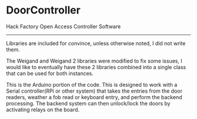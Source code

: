 DoorController
==============

Hack Factory Open Access Controller Software

--------

Libraries are included for convince, unless otherwise noted, I did not write them.  

The Weigand and Weigand 2 libraries were modified to fix some issues, I would like to eventually have these 2 libraries combined into a single class that can be used for both instances.

This is the Arduino portion of the code.  This is designed to work with a Serial controller(RPi or other system) that takes the entries from the door readers, weather a fob read or keyboard entry, and perform the backend processing.  The backend system can then unlock/lock the doors by activating relays on the board.

